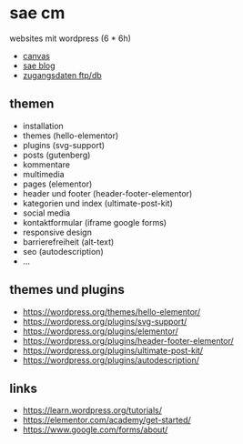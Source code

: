 # sae cm

websites mit wordpress (6 * 6h)

- [canvas](https://canvas.sae.edu/courses/13476)
- [sae blog](https://projekte.sae.ch)
- [zugangsdaten ftp/db](https://docs.google.com/spreadsheets/d/1AbsW0GSadwPqMTr3f30889b4nDQ3nE7zy9SqwPE9KSA/edit#gid=178496325)

## themen

- installation
- themes (hello-elementor)
- plugins (svg-support)
- posts (gutenberg)
- kommentare
- multimedia
- pages (elementor)
- header und footer (header-footer-elementor)
- kategorien und index (ultimate-post-kit)
- social media
- kontaktformular (iframe google forms)
- responsive design
- barrierefreiheit (alt-text)
- seo (autodescription)
- ...

## themes und plugins

- https://wordpress.org/themes/hello-elementor/
- https://wordpress.org/plugins/svg-support/
- https://wordpress.org/plugins/elementor/
- https://wordpress.org/plugins/header-footer-elementor/
- https://wordpress.org/plugins/ultimate-post-kit/
- https://wordpress.org/plugins/autodescription/

## links

- https://learn.wordpress.org/tutorials/
- https://elementor.com/academy/get-started/
- https://www.google.com/forms/about/
